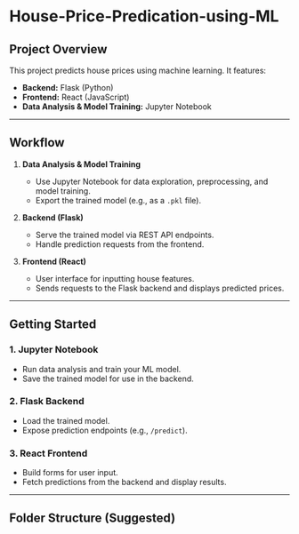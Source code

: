 # House-Price-Predication-using-ML

## Project Overview

This project predicts house prices using machine learning. It features:
- **Backend:** Flask (Python)
- **Frontend:** React (JavaScript)
- **Data Analysis & Model Training:** Jupyter Notebook

---

## Workflow

1. **Data Analysis & Model Training**
    - Use Jupyter Notebook for data exploration, preprocessing, and model training.
    - Export the trained model (e.g., as a `.pkl` file).

2. **Backend (Flask)**
    - Serve the trained model via REST API endpoints.
    - Handle prediction requests from the frontend.

3. **Frontend (React)**
    - User interface for inputting house features.
    - Sends requests to the Flask backend and displays predicted prices.

---

## Getting Started

### 1. Jupyter Notebook
- Run data analysis and train your ML model.
- Save the trained model for use in the backend.

### 2. Flask Backend
- Load the trained model.
- Expose prediction endpoints (e.g., `/predict`).

### 3. React Frontend
- Build forms for user input.
- Fetch predictions from the backend and display results.

---

## Folder Structure (Suggested)
